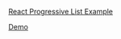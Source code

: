 [React Progressive List Example](https://github.com/mattcolman/react-progressive-list)

[Demo](mattcolman.com/labs/react-progressive-list)
